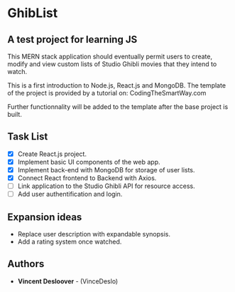 # GhibList 
## A test project for learning JS

This MERN stack application should eventually permit users to create, modify
and view custom lists of Studio Ghibli movies that they intend to watch.

This is a first introduction to Node.js, React.js and MongoDB.
The template of the project is provided by a tutorial on: CodingTheSmartWay.com

Further functionnality will be added to the template after the base project
is built.

## Task List
- [x] Create React.js project.
- [x] Implement basic UI components of the web app.
- [x] Implement back-end with MongoDB for storage of user lists.
- [x] Connect React frontend to Backend with Axios.
- [ ] Link application to the Studio Ghibli API for resource access.
- [ ] Add user authentification and login.

## Expansion ideas
- Replace user description with expandable synopsis.
- Add a rating system once watched.

## Authors

* **Vincent Desloover** - (VinceDeslo)
